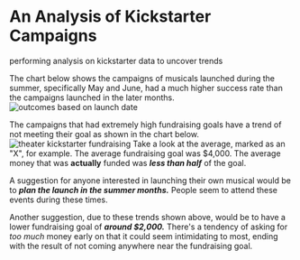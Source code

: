 # An Analysis of Kickstarter Campaigns
performing analysis on kickstarter data to uncover trends

The chart below shows the campaigns of musicals launched during the summer, specifically May and June, had a much higher success rate than the campaigns launched in the later months.
![outcomes based on launch date](https://user-images.githubusercontent.com/110702997/185024477-285ec222-a0d9-40f1-a2fc-01585f7f7b17.png)

The campaigns that had extremely high fundraising goals have a trend of not meeting their goal as shown in the chart below.
![theater kickstarter fundraising](https://user-images.githubusercontent.com/110702997/185025810-394ac708-f6f0-4ee3-b84b-cdfaff0650dd.png)
Take a look at the average, marked as an "X", for example. The average fundraising goal was $4,000. The average money that was **actually** funded was ***less than half*** of the goal.


A suggestion for anyone interested in launching their own musical would be to ***plan the launch in the summer months.*** People seem to attend these events during these times. 

Another suggestion, due to these trends shown above, would be to have a lower fundraising goal of ***around $2,000.*** There's a tendency of asking for *too much* money early on that it could seem intimidating to most, ending with the result of not coming anywhere near the fundraising goal.
